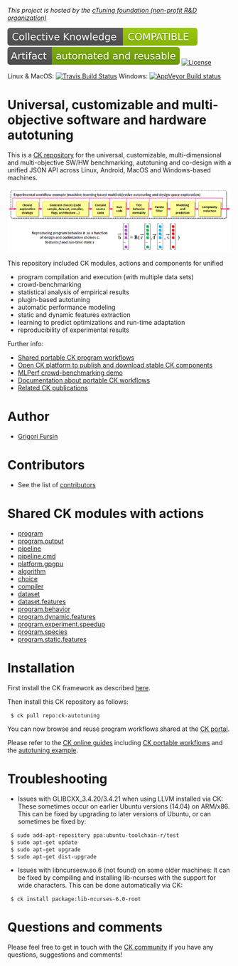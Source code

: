 *This project is hosted by the [cTuning foundation (non-profit R&D organization)](https://cTuning.org)*

[![compatibility](https://github.com/ctuning/ck-guide-images/blob/master/ck-compatible.svg)](https://github.com/ctuning/ck)
[![automation](https://github.com/ctuning/ck-guide-images/blob/master/ck-artifact-automated-and-reusable.svg)](http://cTuning.org/ae)
[![License](https://img.shields.io/badge/License-BSD%203--Clause-blue.svg)](https://opensource.org/licenses/BSD-3-Clause)

Linux & MacOS: [![Travis Build Status](https://travis-ci.org/ctuning/ck-autotuning.svg?branch=master)](https://travis-ci.org/ctuning/ck-autotuning)
Windows: [![AppVeyor Build status](https://ci.appveyor.com/api/projects/status/github/ctuning/ck-autotuning?branch=master&svg=true)](https://ci.appveyor.com/project/ens-lg4/ck-autotuning)

Universal, customizable and multi-objective software and hardware autotuning
============================================================================

This is a [CK repository](https://github.com/ctuning/ck) for the universal, customizable, 
multi-dimensional and multi-objective SW/HW benchmarking, autotuning 
and co-design with a unified JSON API across Linux, Android, MacOS 
and Windows-based machines.

![logo](https://github.com/ctuning/ck-guide-images/blob/master/image-pipelines2.png)

This repository included CK modules, actions and components for unified

* program compilation and execution (with multiple data sets)
* crowd-benchmarking
* statistical analysis of empirical results
* plugin-based autotuning
* automatic performance modeling
* static and dynamic features extraction
* learning to predict optimizations and run-time adaptation
* reproducibility of experimental results

Further info:
* [Shared portable CK program workflows](https://cKnowledge.io/programs)
* [Open CK platform to publish and download stable CK components](https://cKnowledge.io/docs)
* [MLPerf crowd-benchmarking demo](https://cknowledge.io/demo)
* [Documentation about portable CK workflows](https://github.com/ctuning/ck/wiki/Portable-workflows)
* [Related CK publications](https://github.com/ctuning/ck/wiki/Publications)

Author
======
* [Grigori Fursin](https://fursin.net)

Contributors
============
* See the list of [contributors](https://github.com/ctuning/ck-autotuning/blob/master/CONTRIBUTIONS)

Shared CK modules with actions
==============================

* [program](https://cKnowledge.io/c/module/program)
* [program.output](https://cKnowledge.io/c/module/program.output)
* [pipeline](https://cKnowledge.io/c/module/pipeline)
* [pipeline.cmd](https://cKnowledge.io/c/module/pipeline.cmd)
* [platform.gpgpu](https://cKnowledge.io/c/module/platform.gpgpu)
* [algorithm](https://cKnowledge.io/c/module/algorithm)
* [choice](https://cKnowledge.io/c/module/choice)
* [compiler](https://cKnowledge.io/c/module/compiler)
* [dataset](https://cKnowledge.io/c/module/dataset)
* [dataset.features](https://cKnowledge.io/c/module/dataset.features)
* [program.behavior](https://cKnowledge.io/c/module/program.behavior)
* [program.dynamic.features](https://cKnowledge.io/c/module/program.dynamic.features)
* [program.experiment.speedup](https://cKnowledge.io/c/module/program.experiment.speedup)
* [program.species](https://cKnowledge.io/c/module/program.species)
* [program.static.features](https://cKnowledge.io/c/module/program.static.features)

Installation
============

First install the CK framework as described [here](https://github.com/ctuning/ck#installation).

Then install this CK repository as follows:

```
 $ ck pull repo:ck-autotuning

```

You can now browse and reuse program workflows shared at the [CK portal](https://cKnowledge.io/programs).

Please refer to the [CK online guides](https://github.com/ctuning/ck/wiki)
including [CK portable workflows](https://github.com/ctuning/ck/wiki/Portable-workflows)
and the [autotuning example](https://github.com/ctuning/ck/wiki/Autotuning).

Troubleshooting
===============
* Issues with GLIBCXX_3.4.20/3.4.21 when using LLVM installed via CK: These sometimes occur on earlier Ubuntu versions (14.04) 
  on ARM/x86. This can be fixed by upgrading to later versions of Ubuntu, or can sometimes be fixed by:

```
 $ sudo add-apt-repository ppa:ubuntu-toolchain-r/test
 $ sudo apt-get update
 $ sudo apt-get upgrade
 $ sudo apt-get dist-upgrade
```

* Issues with libncursesw.so.6 (not found) on some older machines: It can be fixed 
  by compiling and installing lib-ncurses with the support for wide characters. This can be done automatically via CK:

```
 $ ck install package:lib-ncurses-6.0-root
```

Questions and comments
======================

Please feel free to get in touch with the [CK community](https://github.com/ctuning/ck/wiki/Contacts) 
if you have any questions, suggestions and comments!
